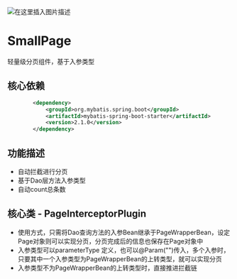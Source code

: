 
![在这里插入图片描述](https://imgconvert.csdnimg.cn/aHR0cHM6Ly93d3cuZGxibG9nLmNsdWIvZmlsZS8yMDIwMDQyNS9welBtaUhzay5wbmc?x-oss-process=image/format,png)
# SmallPage
轻量级分页组件，基于入参类型


## 核心依赖
``` xml
		<dependency>
			<groupId>org.mybatis.spring.boot</groupId>
			<artifactId>mybatis-spring-boot-starter</artifactId>
			<version>2.1.0</version>
		</dependency>
```

## 功能描述
- 自动拦截进行分页
- 基于Dao层方法入参类型
- 自动count总条数

## 核心类 - PageInterceptorPlugin
- 使用方式，只需将Dao查询方法的入参Bean继承于PageWrapperBean，设定Page对象则可以实现分页，分页完成后的信息也保存在Page对象中
- 入参类型可以parameterType 定义，也可以@Param("")传入，多个入参时，只要其中一个入参类型为PageWrapperBean的上转类型，就可以实现分页
- 入参类型不为PageWrapperBean的上转类型时，直接推进拦截链
